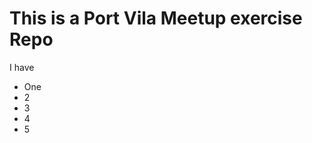 <h1>This is a Port Vila Meetup exercise Repo</h1>
I have

<ul>
<li>One</li>
<li>2</li>
<li>3</li>
<li>4</li>
<li>5</li>
</ul>